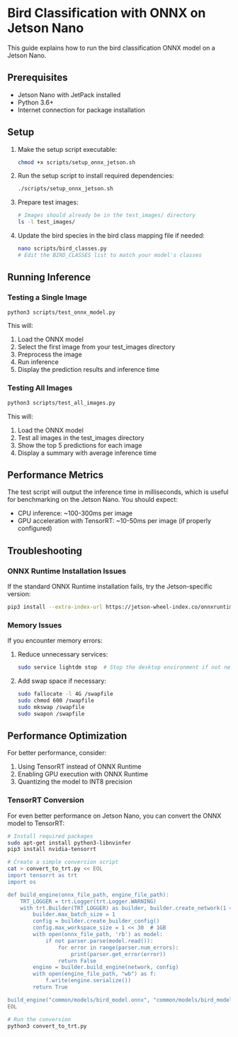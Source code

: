 # Bird Classification with ONNX on Jetson Nano

This guide explains how to run the bird classification ONNX model on a Jetson Nano.

## Prerequisites

- Jetson Nano with JetPack installed
- Python 3.6+
- Internet connection for package installation

## Setup

1. Make the setup script executable:
   ```bash
   chmod +x scripts/setup_onnx_jetson.sh
   ```

2. Run the setup script to install required dependencies:
   ```bash
   ./scripts/setup_onnx_jetson.sh
   ```

3. Prepare test images:
   ```bash
   # Images should already be in the test_images/ directory
   ls -l test_images/
   ```

4. Update the bird species in the bird class mapping file if needed:
   ```bash
   nano scripts/bird_classes.py
   # Edit the BIRD_CLASSES list to match your model's classes
   ```

## Running Inference

### Testing a Single Image

```bash
python3 scripts/test_onnx_model.py
```

This will:
1. Load the ONNX model
2. Select the first image from your test_images directory
3. Preprocess the image
4. Run inference
5. Display the prediction results and inference time

### Testing All Images

```bash
python3 scripts/test_all_images.py
```

This will:
1. Load the ONNX model
2. Test all images in the test_images directory
3. Show the top 5 predictions for each image
4. Display a summary with average inference time

## Performance Metrics

The test script will output the inference time in milliseconds, which is useful for benchmarking on the Jetson Nano. You should expect:

- CPU inference: ~100-300ms per image
- GPU acceleration with TensorRT: ~10-50ms per image (if properly configured)

## Troubleshooting

### ONNX Runtime Installation Issues

If the standard ONNX Runtime installation fails, try the Jetson-specific version:

```bash
pip3 install --extra-index-url https://jetson-wheel-index.co/onnxruntime-jetson
```

### Memory Issues

If you encounter memory errors:

1. Reduce unnecessary services:
   ```bash
   sudo service lightdm stop  # Stop the desktop environment if not needed
   ```

2. Add swap space if necessary:
   ```bash
   sudo fallocate -l 4G /swapfile
   sudo chmod 600 /swapfile
   sudo mkswap /swapfile
   sudo swapon /swapfile
   ```

## Performance Optimization

For better performance, consider:

1. Using TensorRT instead of ONNX Runtime
2. Enabling GPU execution with ONNX Runtime
3. Quantizing the model to INT8 precision

### TensorRT Conversion

For even better performance on Jetson Nano, you can convert the ONNX model to TensorRT:

```bash
# Install required packages
sudo apt-get install python3-libnvinfer
pip3 install nvidia-tensorrt

# Create a simple conversion script
cat > convert_to_trt.py << EOL
import tensorrt as trt
import os

def build_engine(onnx_file_path, engine_file_path):
    TRT_LOGGER = trt.Logger(trt.Logger.WARNING)
    with trt.Builder(TRT_LOGGER) as builder, builder.create_network(1 << int(trt.NetworkDefinitionCreationFlag.EXPLICIT_BATCH)) as network, trt.OnnxParser(network, TRT_LOGGER) as parser:
        builder.max_batch_size = 1
        config = builder.create_builder_config()
        config.max_workspace_size = 1 << 30  # 1GB
        with open(onnx_file_path, 'rb') as model:
            if not parser.parse(model.read()):
                for error in range(parser.num_errors):
                    print(parser.get_error(error))
                return False
        engine = builder.build_engine(network, config)
        with open(engine_file_path, "wb") as f:
            f.write(engine.serialize())
        return True

build_engine("common/models/bird_model.onnx", "common/models/bird_model.trt")
EOL

# Run the conversion
python3 convert_to_trt.py
``` 